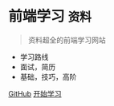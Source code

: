 # 前端学习 <small>资料</small>

> 资料超全的前端学习网站

- 学习路线
- 面试，简历
- 基础，技巧，高阶

[GitHub](https://github.com/smilemuffie/)
[开始学习](#前端学习)